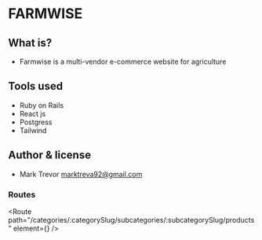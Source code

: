 # FARMWISE

## What is?
- Farmwise is a multi-vendor e-commerce website for agriculture


## Tools used
- Ruby on Rails 
- React js
- Postgress
- Tailwind

## Author  & license
- Mark Trevor
marktreva92@gmail.com

### Routes
  <Route path="/categories/:categorySlug/subcategories/:subcategorySlug/products" element={<ProductPage/>} />
